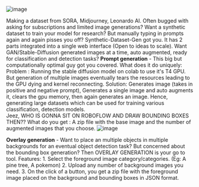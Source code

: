 ![image](https://github.com/user-attachments/assets/eccd1f61-36a3-460e-9f1a-062e1d88594b)

Making a dataset from SORA, Midjourney, Leonardo AI. Often bugged with asking for subscriptions and limited image generations? 
Want a synthetic dataset to train your model for research? But manually typing in prompts again and again pisses you off?
Synthetic-Dataset-Gen got you. 
It has 2 parts integrated into a single web interface (Open to ideas to scale).
Want GAN/Stable-Diffusion generated images at a time, auto augmented, ready for classification and detection tasks?
**Prompt generation** - This big but computationally optimal guy got you covered. 
                        What does it do uniquely: 
                        Problem : Running the stable diffusion model on colab to use it's T4 GPU. But generation of multiple images eventually tears the resources leading to the GPU dying and kernel 
                                  reconnecting. 
                        Solution: Generates image (takes in positive and negative prompt), Generates a single image and auto augments it, clears the gpu memory, then again generates an image. 
                                  Hence, generating large datasets which can be used for training various classification, detection models.  
                                  Jeez, WHO IS GONNA SIT ON ROBOFLOW AND DRAW BOUNDING BOXES THEN??
                        What do you get : A zip file with the base image and the number of augmented images that you choose.
![image](https://github.com/user-attachments/assets/54ac97b7-e294-47ab-b669-1e3da454c4d9)

**Overlay generation** - Want to place an multiple objects in multiple backgrounds for an eventual object detection task? But concerned about the bounding box generation?
                        Then OVERLAY GENERATION is your go to tool.
                        Features: 1. Select the foreground image category/categories. (Eg: A pine tree, A pokemon)
                                  2. Upload any number of background images you need. 
                                  3. On the click of a button, you get a zip file with the foreground image placed on the background and bounding boxes in JSON format. 
